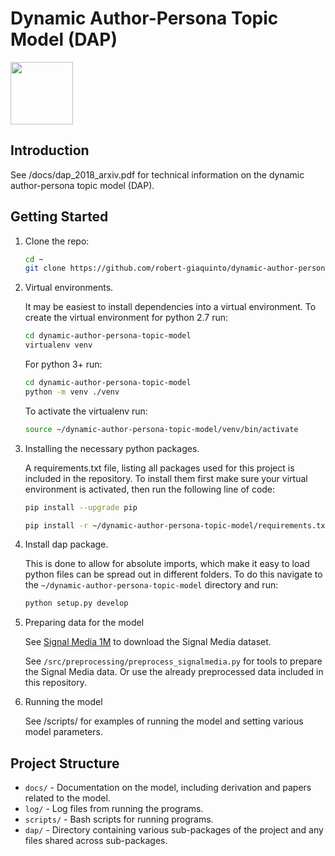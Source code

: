 # Dynamic Author-Persona Topic Model (DAP) #

<img src="../master/docs/images/dapper.png" width="100">

## Introduction ##
See /docs/dap_2018_arxiv.pdf for technical information on the dynamic author-persona topic model (DAP).

## Getting Started ##
1. Clone the repo:

   ```bash
   cd ~
   git clone https://github.com/robert-giaquinto/dynamic-author-persona-topic-model.git
   ```

2. Virtual environments.

    It may be easiest to install dependencies into a virtual environment. To create the virtual environment for python 2.7 run:

   ```bash
   cd dynamic-author-persona-topic-model
   virtualenv venv
   ```

   For python 3+ run:

   ```bash
   cd dynamic-author-persona-topic-model
   python -m venv ./venv
   ```

   To activate the virtualenv run:

   ```bash
   source ~/dynamic-author-persona-topic-model/venv/bin/activate
   ```

3. Installing the necessary python packages.

   A requirements.txt file, listing all packages used for this project is included in the repository. To install them first make sure your virtual environment is activated, then run the following line of code:

   ```bash
   pip install --upgrade pip
   ```
   ```bash
   pip install -r ~/dynamic-author-persona-topic-model/requirements.txt
   ```

4. Install dap package.

    This is done to allow for absolute imports, which make it easy to load python files can be spread out in different folders. To do this navigate to the `~/dynamic-author-persona-topic-model` directory and run:

   ```bash
   python setup.py develop
   ```

5. Preparing data for the model

   See [Signal Media 1M](http://research.signalmedia.co/newsir16/signal-dataset.html) to download the Signal Media dataset.

   See `/src/preprocessing/preprocess_signalmedia.py` for tools to prepare the Signal Media data. Or use the already preprocessed data included in this repository.


6. Running the model

   See /scripts/ for examples of running the model and setting various model parameters.

## Project Structure ##
* `docs/` - Documentation on the model, including derivation and papers related to the model.
* `log/` - Log files from running the programs.
* `scripts/` - Bash scripts for running programs.
* `dap/` - Directory containing various sub-packages of the project and any files shared across sub-packages.
